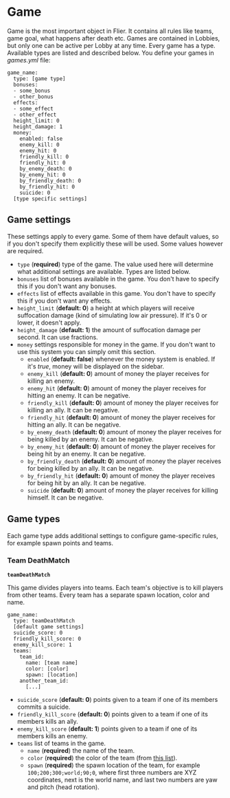 # Game

Game is the most important object in Flier. It contains all rules like teams, game goal, what happens after death etc. Games are contained in Lobbies, but only one can be active per Lobby at any time. Every game has a type. Available types are listed and described below. You define your games in _games.yml_ file:

```
game_name:
  type: [game type]
  bonuses:
  - some_bonus
  - other_bonus
  effects:
  - some_effect
  - other_effect
  height_limit: 0
  height_damage: 1
  money:
    enabled: false
    enemy_kill: 0
    enemy_hit: 0
    friendly_kill: 0
    friendly_hit: 0
    by_enemy_death: 0
    by_enemy_hit: 0
    by_friendly_death: 0
    by_friendly_hit: 0
    suicide: 0
  [type specific settings]
```

## Game settings

These settings apply to every game. Some of them have default values, so if you don't specify them explicitly these will be used. Some values however are required.

* `type` (**required**) type of the game. The value used here will determine what additional settings are available. Types are listed below.
* `bonuses` list of bonuses available in the game. You don't have to specify this if you don't want any bonuses.
* `effects` list of effects available in this game. You don't have to specify this if you don't want any effects.
* `height_limit` (**default: 0**) a height at which players will receive suffocation damage (kind of simulating low air pressure). If it's 0 or lower, it doesn't apply.
* `height_damage` (**default: 1**) the amount of suffocation damage per second. It can use fractions.
* `money` settings responsible for money in the game. If you don't want to use this system you can simply omit this section.
  * `enabled` (**default: false**) whenever the money system is enabled. If it's _true_, money will be displayed on the sidebar.
  * `enemy_kill` (**default: 0**) amount of money the player receives for killing an enemy.
  * `enemy_hit` (**default: 0**) amount of money the player receives for hitting an enemy. It can be negative.
  * `friendly_kill` (**default: 0**) amount of money the player receives for killing an ally. It can be negative.
  * `friendly_hit` (**default: 0**) amount of money the player receives for hitting an ally. It can be negative.
  * `by_enemy_death` (**default: 0**) amount of money the player receives for being killed by an enemy. It can be negative.
  * `by_enemy_hit` (**default: 0**) amount of money the player receives for being hit by an enemy. It can be negative.
  * `by_friendly_death` (**default: 0**) amount of money the player receives for being killed by an ally. It can be negative.
  * `by_friendly_hit` (**default: 0**) amount of money the player receives for being hit by an ally. It can be negative.
  * `suicide` (**default: 0**) amount of money the player receives for killing himself. It can be negative.

## Game types

Each game type adds additional settings to configure game-specific rules, for example spawn points and teams.

### Team DeathMatch

**`teamDeathMatch`**

This game divides players into teams. Each team's objective is to kill players from other teams. Every team has a separate spawn location, color and name.

```
game_name:
  type: teamDeathMatch
  [default game settings]
  suicide_score: 0
  friendly_kill_score: 0
  enemy_kill_score: 1
  teams:
    team_id:
      name: [team name]
      color: [color]
      spawn: [location]
    another_team_id:
      [...]
```

* `suicide_score` (**default: 0**) points given to a team if one of its members commits a suicide.
* `friendly_kill_score` (**default: 0**) points given to a team if one of its members kills an ally.
* `enemy_kill_score` (**default: 1**) points given to a team if one of its members kills an enemy.
* `teams` list of teams in the game.
  * `name` (**required**) the name of the team.
  * `color` (**required**) the color of the team (from [this list](https://hub.spigotmc.org/javadocs/spigot/org/bukkit/ChatColor.html)).
  * `spawn` (**required**) the spawn location of the team, for example `100;200;300;world;90;0`, where first three numbers are XYZ coordinates, next is the world name, and last two numbers are yaw and pitch (head rotation).
